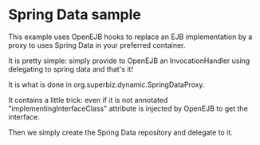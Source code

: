 # Spring Data sample #

This example uses OpenEJB hooks to replace an EJB implementation by a proxy
to uses Spring Data in your preferred container.

It is pretty simple: simply provide to OpenEJB an InvocationHandler using delegating to spring data
and that's it!

It is what is done in org.superbiz.dynamic.SpringDataProxy.

It contains a little trick: even if it is not annotated "implementingInterfaceClass" attribute
is injected by OpenEJB to get the interface.

Then we simply create the Spring Data repository and delegate to it.
